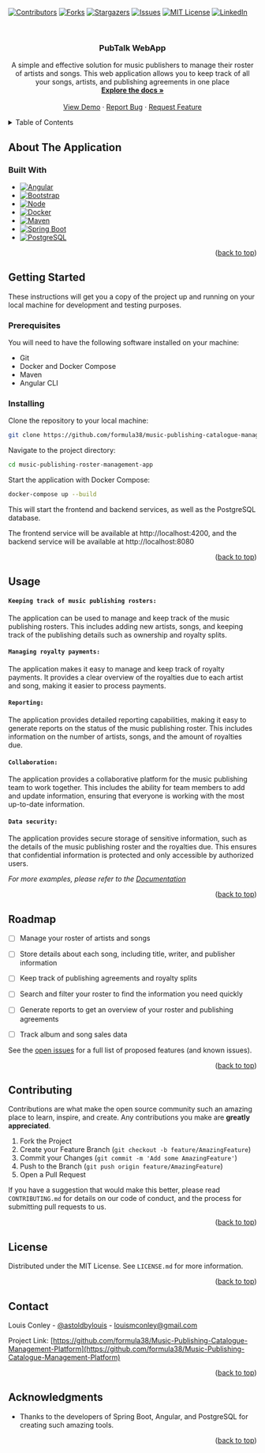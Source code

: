 [![Contributors][contributors-shield]][contributors-url]
[![Forks][forks-shield]][forks-url]
[![Stargazers][stars-shield]][stars-url]
[![Issues][issues-shield]][issues-url]
[![MIT License][license-shield]][license-url]
[![LinkedIn][linkedin-shield]][linkedin-url]



<!-- PROJECT LOGO -->
<br />
<div align="center">
<!--   <a href="https://github.com/formula38/Music-Publishing-Catalogue-Management-Platform">
    <img src="images/logo.png" alt="Logo" width="80" height="80">
  </a> -->

<h3 align="center">PubTalk WebApp</h3>

  <p align="center">
    A simple and effective solution for music publishers to manage their roster of artists and songs. 
This web application allows you to keep track of all your songs, artists, and publishing agreements in one place
    <br />
    <a href="https://github.com/formula38/Music-Publishing-Catalogue-Management-Platform"><strong>Explore the docs »</strong></a>
    <br />
    <br />
    <a href="https://github.com/formula38/Music-Publishing-Catalogue-Management-Platform">View Demo</a>
    ·
    <a href="https://github.com/formula38/Music-Publishing-Catalogue-Management-Platform/issues">Report Bug</a>
    ·
    <a href="https://github.com/formula38/Music-Publishing-Catalogue-Management-Platform/issues">Request Feature</a>
  </p>
</div>



<!-- TABLE OF CONTENTS -->
<details>
  <summary>Table of Contents</summary>
  <ol>
    <li>
      <a href="#about-the-project">About The Project</a>
      <ul>
        <li><a href="#built-with">Built With</a></li>
      </ul>
    </li>
    <li>
      <a href="#getting-started">Getting Started</a>
      <ul>
        <li><a href="#prerequisites">Prerequisites</a></li>
        <li><a href="#installation">Installation</a></li>
      </ul>
    </li>
    <li><a href="#usage">Usage</a></li>
    <li><a href="#roadmap">Roadmap</a></li>
    <li><a href="#contributing">Contributing</a></li>
    <li><a href="#license">License</a></li>
    <li><a href="#contact">Contact</a></li>
    <li><a href="#acknowledgments">Acknowledgments</a></li>
  </ol>
</details>



<!-- ABOUT THE PROJECT -->

## About The Application

[//]: # ([![Product Name Screen Shot][product-screenshot]]&#40;https://example.com&#41;)

### Built With

[//]: # (* [![Java][Java.com]][Next-url] | version: 11 or later)

* [![Angular][Angular.io]][Angular-url]
* [![Bootstrap][Bootstrap.com]][Bootstrap-url]
* [![Node][Node.js]][Node-url]
* [![Docker][Docker.com]][Docker-url]
* [![Maven][Maven.org]][Maven-url]
* [![Spring Boot][Spring.io]][Spring-url]
* [![PostgreSQL][Postgresql.org]][PostgreSQL-url]

<p align="right">(<a href="#readme-top">back to top</a>)</p>



<!-- GETTING STARTED -->

## Getting Started

These instructions will get you a copy of the project up and running on your local machine for development and testing
purposes.

### Prerequisites

You will need to have the following software installed on your machine:

* Git
* Docker and Docker Compose
* Maven
* Angular CLI

### Installing

Clone the repository to your local machine:

  ```sh
  git clone https://github.com/formula38/music-publishing-catalogue-management-platform.git
  ```

Navigate to the project directory:

   ```sh
   cd music-publishing-roster-management-app
   ```

Start the application with Docker Compose:

   ```sh
   docker-compose up --build
   ```

This will start the frontend and backend services, as well as the PostgreSQL database.

The frontend service will be available at http://localhost:4200, 
and the backend service will be available at http://localhost:8080

<p align="right">(<a href="#readme-top">back to top</a>)</p>



<!-- USAGE EXAMPLES -->

## Usage

#### `Keeping track of music publishing rosters:` 
The application can be used to manage and keep track of the music publishing rosters. 
This includes adding new artists, songs, and keeping track of the publishing details such as ownership and royalty splits.

#### `Managing royalty payments:` 
The application makes it easy to manage and keep track of royalty payments. 
It provides a clear overview of the royalties due to each artist and song, making it easier to process payments.

#### `Reporting:`
The application provides detailed reporting capabilities, making it easy to generate reports on the status 
of the music publishing roster. 
This includes information on the number of artists, songs, and the amount of royalties due.

#### `Collaboration:` 
The application provides a collaborative platform for the music publishing team to work together. 
This includes the ability for team members to add and update information, ensuring that everyone is working with the 
most up-to-date information.

#### `Data security:` 
The application provides secure storage of sensitive information, such as the details of the music 
publishing roster and the royalties due. 
This ensures that confidential information is protected and only accessible by authorized users.

_For more examples, please refer to the [Documentation](https://example.com)_

<p align="right">(<a href="#readme-top">back to top</a>)</p>



<!-- ROADMAP -->

## Roadmap

- [ ] Manage your roster of artists and songs
- [ ] Store details about each song, including title, writer, and publisher information
- [ ] Keep track of publishing agreements and royalty splits
- [ ] Search and filter your roster to find the information you need quickly
- [ ] Generate reports to get an overview of your roster and publishing agreements
- [ ] Track album and song sales data


See the [open issues](https://github.com/formula38/Music-Publishing-Catalogue-Management-Platform/issues) for a full
list of proposed features (and known issues).

<p align="right">(<a href="#readme-top">back to top</a>)</p>



<!-- CONTRIBUTING -->

## Contributing

Contributions are what make the open source community such an amazing place to learn, inspire, and create. Any
contributions you make are **greatly appreciated**.

1. Fork the Project
2. Create your Feature Branch (`git checkout -b feature/AmazingFeature`)
3. Commit your Changes (`git commit -m 'Add some AmazingFeature'`)
4. Push to the Branch (`git push origin feature/AmazingFeature`)
5. Open a Pull Request

If you have a suggestion that would make this better, please read `CONTRIBUTING.md` for details on our code of conduct, 
and the process for submitting pull requests to us.

<p align="right">(<a href="#readme-top">back to top</a>)</p>


<!-- LICENSE -->

## License

Distributed under the MIT License. See `LICENSE.md` for more information.

<p align="right">(<a href="#readme-top">back to top</a>)</p>



<!-- CONTACT -->

## Contact

Louis Conley - [@astoldbylouis](https://twitter.com/astoldbylouis) - louismconley@gmail.com

Project
Link: [https://github.com/formula38/Music-Publishing-Catalogue-Management-Platform](https://github.com/formula38/Music-Publishing-Catalogue-Management-Platform)

<p align="right">(<a href="#readme-top">back to top</a>)</p>



<!-- ACKNOWLEDGMENTS -->

## Acknowledgments

* Thanks to the developers of Spring Boot, Angular, and PostgreSQL for creating such amazing tools.

[//]: # (* []&#40;&#41;)

[//]: # (* []&#40;&#41;)

[//]: # (* []&#40;&#41;)

<p align="right">(<a href="#readme-top">back to top</a>)</p>



<!-- MARKDOWN LINKS & IMAGES -->
<!-- https://www.markdownguide.org/basic-syntax/#reference-style-links -->

[contributors-shield]: https://img.shields.io/github/contributors/formula38/Music-Publishing-Catalogue-Management-Platform.svg?style=for-the-badge

[contributors-url]: https://github.com/formula38/Music-Publishing-Catalogue-Management-Platform/graphs/contributors

[forks-shield]: https://img.shields.io/github/forks/formula38/Music-Publishing-Catalogue-Management-Platform.svg?style=for-the-badge

[forks-url]: https://github.com/formula38/Music-Publishing-Catalogue-Management-Platform/network/members

[stars-shield]: https://img.shields.io/github/stars/formula38/Music-Publishing-Catalogue-Management-Platform.svg?style=for-the-badge

[stars-url]: https://github.com/formula38/Music-Publishing-Catalogue-Management-Platform/stargazers

[issues-shield]: https://img.shields.io/github/issues/formula38/Music-Publishing-Catalogue-Management-Platform.svg?style=for-the-badge

[issues-url]: https://github.com/formula38/Music-Publishing-Catalogue-Management-Platform/issues

[license-shield]: https://img.shields.io/github/license/formula38/Music-Publishing-Catalogue-Management-Platform.svg?style=for-the-badge

[license-url]: https://github.com/formula38/Music-Publishing-Catalogue-Management-Platform/blob/master/LICENSE.md

[linkedin-shield]: https://img.shields.io/badge/-LinkedIn-black.svg?style=for-the-badge&logo=linkedin&colorB=555

[linkedin-url]: https://linkedin.com/in/louis-conley

[product-screenshot]: images/screenshot.png

[Next.js]: https://img.shields.io/badge/next.js-000000?style=for-the-badge&logo=nextdotjs&logoColor=white

[Next-url]: https://nextjs.org/

[React.js]: https://img.shields.io/badge/React-20232A?style=for-the-badge&logo=react&logoColor=61DAFB

[React-url]: https://reactjs.org/

[Vue.js]: https://img.shields.io/badge/Vue.js-35495E?style=for-the-badge&logo=vuedotjs&logoColor=4FC08D

[Vue-url]: https://vuejs.org/

[Angular.io]: https://img.shields.io/badge/Angular-DD0031?style=for-the-badge&logo=angular&logoColor=white

[Angular-url]: https://angular.io/

[Svelte.dev]: https://img.shields.io/badge/Svelte-4A4A55?style=for-the-badge&logo=svelte&logoColor=FF3E00

[Svelte-url]: https://svelte.dev/

[Laravel.com]: https://img.shields.io/badge/Laravel-FF2D20?style=for-the-badge&logo=laravel&logoColor=white

[Laravel-url]: https://laravel.com

[Bootstrap.com]: https://img.shields.io/badge/Bootstrap-563D7C?style=for-the-badge&logo=bootstrap&logoColor=white

[Bootstrap-url]: https://getbootstrap.com

[JQuery.com]: https://img.shields.io/badge/jQuery-0769AD?style=for-the-badge&logo=jquery&logoColor=white

[JQuery-url]: https://jquery.com

[java.com]: https://img.shields.io/badge/Java-0769AD?style=for-the-badge&logo=java&logoColor=white

[java-url]: https://www.java.com

[Maven.org]: https://img.shields.io/badge/maven-C2203E?style=for-the-badge&logo=apache&logoColor=yellow

[Maven-url]: https://maven.apache.org

[Docker.com]: https://img.shields.io/badge/docker-2C597E?style=for-the-badge&logo=docker&logoColor=white

[Docker-url]: https://www.docker.com

[Node.js]: https://img.shields.io/badge/node.js-070A11?style=for-the-badge&logo=node.js&logoColor=green

[Node-url]: https://nodejs.org

[Spring.io]: https://img.shields.io/badge/springboot-86C65C?style=for-the-badge&logo=springboot&logoColor=black

[Spring-url]: https://start.spring.io

[Postgresql.org]: https://img.shields.io/badge/postgresql-2C597E?style=for-the-badge&logo=postgresql&logoColor=white

[PostgreSQL-url]: https://www.postgresql.org
